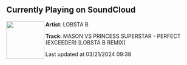 ## Currently Playing on SoundCloud

[<img align="left" width="100" src="https://i1.sndcdn.com/artworks-zVZo6CqCnhamJBYO-2Ays6g-t500x500.jpg">](https://soundcloud.com/lobsta-b/perfect?in=saxurn/sets/tmp)

**Artist**: LOBSTA B 

**Track**: MASON VS PRINCESS SUPERSTAR - PERFECT (EXCEEDER) [LOBSTA B REMIX]

Last updated at 03/21/2024 09:38

